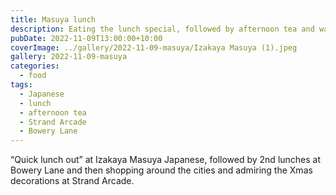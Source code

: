 ```yaml
---
title: Masuya lunch
description: Eating the lunch special, followed by afternoon tea and wandering around the city
pubDate: 2022-11-09T13:00:00+10:00
coverImage: ../gallery/2022-11-09-masuya/Izakaya Masuya (1).jpeg
gallery: 2022-11-09-masuya
categories:
  - food
tags:
  - Japanese
  - lunch
  - afternoon tea
  - Strand Arcade
  - Bowery Lane
---
```


“Quick lunch out” at Izakaya Masuya Japanese, followed by 2nd lunches at Bowery Lane and then shopping around the cities and admiring the Xmas decorations at Strand Arcade.
